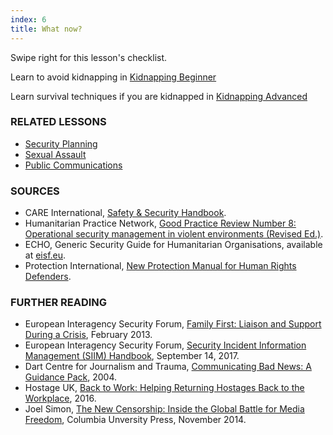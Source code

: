 ```yaml
---
index: 6
title: What now?
---
```

Swipe right for this lesson's checklist.

Learn to avoid kidnapping in [Kidnapping Beginner](umbrella://incident-response/kidnapping/beginner)

Learn survival techniques if you are kidnapped in [Kidnapping Advanced](umbrella://incident-response/kidnapping/advanced)

### RELATED LESSONS

*   [Security Planning](umbrella://assess-your-risk/security-planning)
*   [Sexual Assault](umbrella://incident-response/sexual-assault)
*   [Public Communications](umbrella://work/public-communications)

### SOURCES

*   CARE International, [Safety & Security Handbook](https://www.eisf.eu/wp-content/uploads/2014/09/0614-Macpherson-2004-CARE-International-Safety-and-Security-Handbook.pdf).
*   Humanitarian Practice Network, [Good Practice Review Number 8: Operational security management in violent environments (Revised Ed.)](http://odihpn.org/wp-content/uploads/2010/11/GPR_8_revised2.pdf).
*   ECHO, Generic Security Guide for Humanitarian Organisations, available at [eisf.eu](https://www.eisf.eu/library/generic-security-guide-for-humanitarian-organisations/).
*   Protection International, [New Protection Manual for Human Rights Defenders](https://www.protectioninternational.org/en/node/1106).

### FURTHER READING

*   European Interagency Security Forum, [Family First: Liaison and Support During a Crisis](https://www.eisf.eu/wp-content/uploads/2013/02/1141-Davidson-2013-Family-First-Liaison-and-Support-During-a-Crisis-2.pdf), February 2013. 
*   European Interagency Security Forum, [Security Incident Information Management (SIIM) Handbook](https://www.eisf.eu/library/security-incident-information-management-handbook/), September 14, 2017. 
*   Dart Centre for Journalism and Trauma, [Communicating Bad News: A Guidance Pack](https://dartcenter.org/sites/default/files/breaking_bad_news_0.pdf), 2004. 
*   Hostage UK, [Back to Work: Helping Returning Hostages Back to the Workplace](http://www.hostageuk.org/flipbook/flipbook/?page=1), 2016. 
*   Joel Simon, [The New Censorship: Inside the Global Battle for Media Freedom](https://cup.columbia.edu/book/the-new-censorship/9780231160643),  Columbia Unversity Press, November 2014.